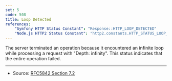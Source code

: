 ```yaml
---
set: 5
code: 508
title: Loop Detected
references:
    "Symfony HTTP Status Constant": "Response::HTTP_LOOP_DETECTED"
    "Node.js HTTP2 Status Constant": "http2.constants.HTTP_STATUS_LOOP_DETECTED"
---
```


The server terminated an operation because it encountered an infinite loop while processing a request with "Depth: infinity". This status indicates that the entire operation failed.

---

* Source: [RFC5842 Section 7.2][1]

[1]: <http://tools.ietf.org/html/rfc5842#section-7.2>
